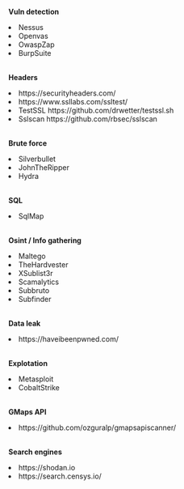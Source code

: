 <b> Vuln detection </b>
<li>Nessus</li>
<li>Openvas</li>
<li>OwaspZap</li>
<li>BurpSuite</li>
<br>
  
<b>Headers</b>
<li>https://securityheaders.com/</li>
<li>https://www.ssllabs.com/ssltest/</li>
<li>TestSSL https://github.com/drwetter/testssl.sh</li>
<li>Sslscan https://github.com/rbsec/sslscan</li>
<br>

<b>Brute force</b>
<li>Silverbullet</li>
<li>JohnTheRipper</li>
<li>Hydra</li>
<br>

<b>SQL</b>
<li>SqlMap</li>
<br>
  
<b>Osint / Info gathering</b>
<li>Maltego</li>
<li>TheHardvester</li>
<li>XSublist3r</li>
<li>Scamalytics</li>
<li>Subbruto</li>
<li>Subfinder</li>
<br>

<b>Data leak</b>
<li>https://haveibeenpwned.com/</li>
<br>

<b>Explotation</b>
<li>Metasploit</li>
<li>CobaltStrike</li>
<br>

<b>GMaps API</b>
<li>https://github.com/ozguralp/gmapsapiscanner/</li>
<br>

<b>Search engines</b>
<li>https://shodan.io</li>
<li>https://search.censys.io/</li>

